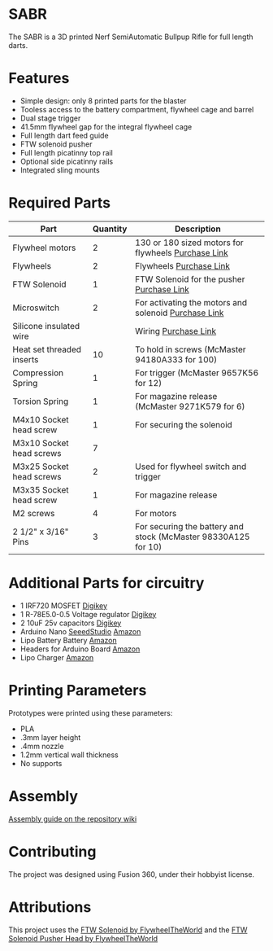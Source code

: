 
# SABR

The SABR is a 3D printed Nerf SemiAutomatic Bullpup Rifle for full length darts. 

# Features
- Simple design: only 8 printed parts for the blaster
- Tooless access to the battery compartment, flywheel cage and barrel
- Dual stage trigger
- 41.5mm flywheel gap for the integral flywheel cage
- Full length dart feed guide
- FTW solenoid pusher
- Full length picatinny top rail
- Optional side picatinny rails
- Integrated sling mounts

# Required Parts

|Part            |Quantity  |Description                                                       |
|----------------|----------|------------------------------------------------------------------|
|Flywheel motors |2         |130 or 180 sized motors for flywheels [Purchase Link](https://outofdarts.com/collections/motors-2019/products/ood-kraken-motor) |
|Flywheels       |2         |Flywheels [Purchase Link](https://www.containmentcrew.com/shop/cc/cc-inf/) |
|FTW Solenoid    |1         |FTW Solenoid for the pusher [Purchase Link](https://www.banggood.com/DC-12V-35mm-Long-Stroke-Push-Pull-Solenoid-Small-Electromagnetic-Electric-Magnet-p-1217063.html?cur_warehouse=CN) |
|Microswitch              | 2 | For activating the motors and solenoid [Purchase Link](https://outofdarts.com/collections/electronics/products/21a-microswitch-button-clone)                        |
|Silicone insulated wire  |   | Wiring [Purchase Link](https://www.amazon.com/BNTECHGO-Silicone-Flexible-Strands-Stranded/dp/B01C5CANVG/ref=pd_lpo_sbs_60_t_2?_encoding=UTF8&psc=1&refRID=DZD6XCXG9PDEQ4CW3V4W)                                                        |
|Heat set threaded inserts| 10 | To hold in screws (McMaster 94180A333 for 100)                |
|Compression Spring       | 1 | For trigger (McMaster 9657K56 for 12)                          |
|Torsion Spring           | 1 | For magazine release (McMaster 9271K579 for 6)                 |
|M4x10 Socket head screw  | 1 | For securing the solenoid                                      |
|M3x10 Socket head screws | 7 |                                                                |
|M3x25 Socket head screws | 2 | Used for flywheel switch and trigger                           |
|M3x35 Socket head screw  | 1 | For magazine release                                           |
|M2 screws                | 4 | For motors                                                     |
|2 1/2" x 3/16" Pins      | 3 | For securing the battery and stock (McMaster 98330A125 for 10) |

# Additional Parts for circuitry

- 1 IRF720 MOSFET [Digikey](https://www.digikey.com/product-detail/en/vishay-siliconix/IRF720/IRF720-ND/11174)
- 1 R-78E5.0-0.5 Voltage regulator [Digikey](https://www.digikey.com/product-detail/en/recom-power/R-78E5.0-0.5/945-1648-5-ND/2834904)
- 2 10uF 25v capacitors [Digikey](https://www.digikey.com/product-detail/en/wurth-electronics-inc/860010472002/732-8625-1-ND/5728581)
- Arduino Nano [SeeedStudio](https://www.seeedstudio.com/Seeeduino-Nano-p-4111.html) [Amazon](https://www.amazon.com/ATmega328P-Microcontroller-Board-Cable-Arduino/dp/B00NLAMS9C/ref=sr_1_9?keywords=Arduino+Nano&qid=1563204523&s=gateway&sr=8-9)
- Lipo Battery Battery [Amazon](https://www.amazon.com/Shaluoman-Detect-Battery-Voltage-Buzzer/dp/B014F160DU/ref=sr_1_11?keywords=lipo+beeper&qid=1563205160&refinements=p_85%3A2470955011&rnid=2470954011&rps=1&s=gateway&sr=8-11)
- Headers for Arduino Board [Amazon](https://www.amazon.com/gp/product/B074HVBTZ4/ref=ox_sc_mini_detail?ie=UTF8&psc=1&smid=AP1B4T3GF2GUF)
- Lipo Charger [Amazon](https://www.amazon.com/gp/product/B01NB9A36R/ref=ox_sc_act_title_5?smid=AF5VK40LEGWAH&psc=1)

# Printing Parameters

Prototypes were printed using these parameters:
- PLA
- .3mm layer height
- .4mm nozzle
- 1.2mm vertical wall thickness
- No supports

# Assembly

[Assembly guide on the repository wiki](https://github.com/chand1012/SABR/wiki/Assembly)

# Contributing
The project was designed using Fusion 360, under their hobbyist license. 

# Attributions
This project uses the [FTW Solenoid by FlywheelTheWorld](https://www.thingiverse.com/thing:3518739) and the [FTW Solenoid Pusher Head by FlywheelTheWorld]()


